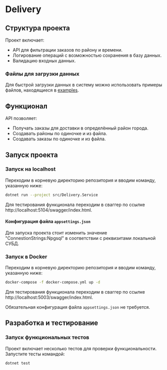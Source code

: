# Delivery

## Структура проекта

Проект включает:
- API для фильтрации заказов по району и времени.
- Логирование операций с возможностью сохранения в базу данных.
- Валидацию входных данных.

### Файлы для загрузки данных

Для быстрой загрузки данных в систему можно использовать примеры файлов, находящиеся в [examples](examples).

## Функционал

API позволяет:
- Получать заказы для доставки в определённый район города.
- Создавать районы по одиночке и из файла.
- Создавать заказы по одиночке и из файла.

## Запуск проекта

### Запуск на localhost

Переходим в корневую директорию репозитория и вводим команду, указанную ниже:

```bash
dotnet run --project src/Delivery.Service
```

Для тестирования функционала переходим в сваггер по ссылке http://localhost:5104/swagger/index.html.

#### Конфигурация файла `appsettings.json`

Для запуска проекта стоит изменить значение "ConnestionStrings:Npgsql" в соответствии с реквизитами локальной СУБД.

### Запуск в Docker

Переходим в корневую директорию репозитория и вводим команду, указанную ниже:

```bash
docker-compose -f docker-compose.yml up -d
```

Для тестирования функционала переходим в сваггер по ссылке http://localhost:5003/swagger/index.html.

Обязательная конфигурация файла `appsettings.json` не требуется.

## Разработка и тестирование

### Запуск функциональных тестов

Проект включает несколько тестов для проверки функциональности. Запустите тесты командой:
```bash
dotnet test
```
